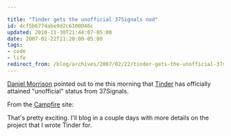 ```yaml
---

title: "Tinder gets the unofficial 37Signals nod"
id: 4cf5b677dabe9d2c6100046c
updated: 2010-11-30T21:44:07-05:00
date: 2007-02-22T11:20:00-05:00
tags:
- code
- life
redirect_from: /blog/archives/2007/02/22/tinder-gets-the-unofficial-37signals-nod/
---
```


[Daniel Morrison](http://daniel.collectiveidea.com/blog) pointed out to me this morning that [Tinder](/2006/12/8/tinder-campfire-api) has officially attained "unofficial" status from 37Signals.

From the [Campfire](http://www.campfirenow.com/) site:

<!-- Image not found: /assets/2007/2/22/tinder_on_campfirenowcom.png -->
That's pretty exciting. I'll blog in a couple days with more details on the project that I wrote Tinder for.
